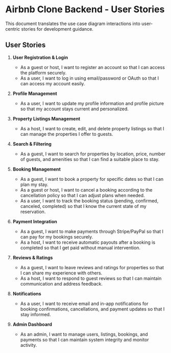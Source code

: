 # Airbnb Clone Backend - User Stories

This document translates the use case diagram interactions into user-centric stories for development guidance.

## User Stories

1. **User Registration & Login**
   - As a guest or host, I want to register an account so that I can access the platform securely.
   - As a user, I want to log in using email/password or OAuth so that I can access my account easily.

2. **Profile Management**
   - As a user, I want to update my profile information and profile picture so that my account stays current and personalized.

3. **Property Listings Management**
   - As a host, I want to create, edit, and delete property listings so that I can manage the properties I offer to guests.

4. **Search & Filtering**
   - As a guest, I want to search for properties by location, price, number of guests, and amenities so that I can find a suitable place to stay.

5. **Booking Management**
   - As a guest, I want to book a property for specific dates so that I can plan my stay.
   - As a guest or host, I want to cancel a booking according to the cancellation policy so that I can adjust plans when needed.
   - As a user, I want to track the booking status (pending, confirmed, canceled, completed) so that I know the current state of my reservation.

6. **Payment Integration**
   - As a guest, I want to make payments through Stripe/PayPal so that I can pay for my bookings securely.
   - As a host, I want to receive automatic payouts after a booking is completed so that I get paid without manual intervention.

7. **Reviews & Ratings**
   - As a guest, I want to leave reviews and ratings for properties so that I can share my experience with others.
   - As a host, I want to respond to guest reviews so that I can maintain communication and address feedback.

8. **Notifications**
   - As a user, I want to receive email and in-app notifications for booking confirmations, cancellations, and payment updates so that I stay informed.

9. **Admin Dashboard**
   - As an admin, I want to manage users, listings, bookings, and payments so that I can maintain system integrity and monitor activity.
